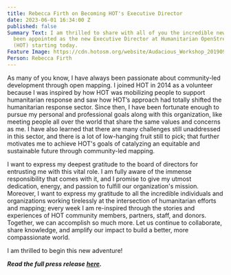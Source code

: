 ```yaml
---
title: Rebecca Firth on Becoming HOT's Executive Director
date: 2023-06-01 16:34:00 Z
published: false
Summary Text: I am thrilled to share with all of you the incredible news that I have
  been appointed as the new Executive Director at Humanitarian OpenStreetMap Team
  (HOT) starting today.
Feature Image: https://cdn.hotosm.org/website/Audacious_Workshop_20190913_1RL0495.jpg
Person: Rebecca Firth
---
```


As many of you know, I have always been passionate about community-led development through open mapping. I joined HOT in 2014 as a volunteer because I was inspired by how HOT was mobilizing people to support humanitarian response and saw how HOT’s approach had totally shifted the humanitarian response sector. Since then, I have been fortunate enough to pursue my personal and professional goals along with this organization, like meeting people all over the world that share the same values and concerns as me. I have also learned that there are many challenges still unaddressed in this sector, and there is a lot of low-hanging fruit still to pick; that further motivates me to achieve HOT's goals of catalyzing an equitable and sustainable future through community-led mapping.

I want to express my deepest gratitude to the board of directors for entrusting me with this vital role. I am fully aware of the immense responsibility that comes with it, and I promise to give my utmost dedication, energy, and passion to fulfill our organization's mission. Moreover, I want to express my gratitude to all the incredible individuals and organizations working tirelessly at the intersection of humanitarian efforts and mapping; every week I am re-inspired through the stories and experiences of HOT community members, partners, staff, and donors. Together, we can accomplish so much more. Let us continue to collaborate, share knowledge, and amplify our impact to build a better, more compassionate world.

I am thrilled to begin this new adventure!

***Read the full press release [here](https://www.hotosm.org/press-releases/humanitarian-openstreetmap-team-announces-rebecca-firth-as-new-executive-director/).***